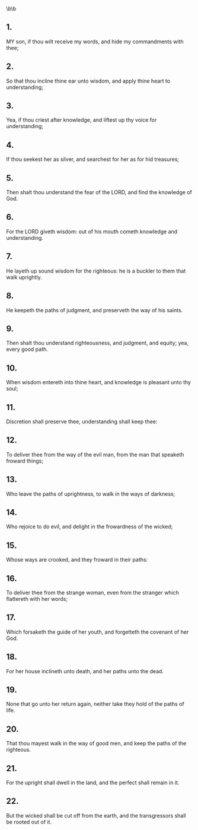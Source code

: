 \b\b
## 1.
MY son, if thou wilt receive my words, and hide my commandments with thee;
## 2.
So that thou incline thine ear unto wisdom, and apply thine heart to understanding;
## 3.
Yea, if thou criest after knowledge, and liftest up thy voice for understanding;
## 4.
If thou seekest her as silver, and searchest for her as for hid treasures;
## 5.
Then shalt thou understand the fear of the LORD, and find the knowledge of God.
## 6.
For the LORD giveth wisdom: out of his mouth cometh knowledge and understanding.
## 7.
He layeth up sound wisdom for the righteous: he is a buckler to them that walk uprightly.
## 8.
He keepeth the paths of judgment, and preserveth the way of his saints.
## 9.
Then shalt thou understand righteousness, and judgment, and equity; yea, every good path.
## 10.
When wisdom entereth into thine heart, and knowledge is pleasant unto thy soul;
## 11.
Discretion shall preserve thee, understanding shall keep thee:
## 12.
To deliver thee from the way of the evil man, from the man that speaketh froward things;
## 13.
Who leave the paths of uprightness, to walk in the ways of darkness;
## 14.
Who rejoice to do evil, and delight in the frowardness of the wicked;
## 15.
Whose ways are crooked, and they froward in their paths:
## 16.
To deliver thee from the strange woman, even from the stranger which flattereth with her words;
## 17.
Which forsaketh the guide of her youth, and forgetteth the covenant of her God.
## 18.
For her house inclineth unto death, and her paths unto the dead.
## 19.
None that go unto her return again, neither take they hold of the paths of life.
## 20.
That thou mayest walk in the way of good men, and keep the paths of the righteous.
## 21.
For the upright shall dwell in the land, and the perfect shall remain in it.
## 22.
But the wicked shall be cut off from the earth, and the transgressors shall be rooted out of it.
